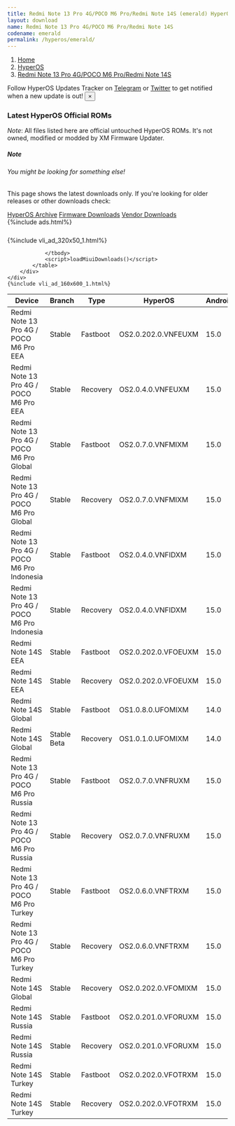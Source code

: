 ```yaml
---
title: Redmi Note 13 Pro 4G/POCO M6 Pro/Redmi Note 14S (emerald) HyperOS Downloads
layout: download
name: Redmi Note 13 Pro 4G/POCO M6 Pro/Redmi Note 14S
codename: emerald
permalink: /hyperos/emerald/
---
```

<nav aria-label="breadcrumb">
    <ol class="breadcrumb">
        <li class="breadcrumb-item"><a href="/">Home</a></li>
        <li class="breadcrumb-item"><a href="/hyperos/">HyperOS</a></li>
        <li class="breadcrumb-item active" aria-current="page"><a href="/hyperos/emerald/">Redmi Note 13 Pro 4G/POCO M6 Pro/Redmi Note 14S</a></li>
    </ol>
</nav>
<div class="alert alert-primary alert-dismissible fade show" role="alert">
    Follow HyperOS Updates Tracker on <a href="https://t.me/MIUIUpdatesTracker" class="alert-link">Telegram</a>
     or <a href="https://twitter.com/MiFwUpdater" class="alert-link">Twitter</a> to get notified when a new update is out!
    <button type="button" class="close" data-dismiss="alert" aria-label="Close">
        <span aria-hidden="true">&times;</span>
    </button>
</div>

### Latest HyperOS Official ROMs
*Note*: All files listed here are official untouched HyperOS ROMs. It's not owned, modified or modded by XM Firmware Updater.
<div class="card">
  <div class="card-body">
    <h5 class="card-title">Note</h5>
    <h6 class="card-subtitle mb-2 text-muted">You might be looking for something else!</h6>
    <p class="card-text">This page shows the latest downloads only.
     If you're looking for older releases or other downloads check:</p>
    <a href="/archive/hyperos/emerald/" class="card-link">HyperOS Archive</a>
    <a href="/firmware/emerald/" class="card-link">Firmware Downloads</a>
    <a href="/vendor/emerald/" class="card-link">Vendor Downloads</a>
  </div>
</div>
{%include ads.html%}
<div class="row justify-content-center">
    <div class="col-10">
        <div class="table-responsive-md" style="margin-top: 25px;">
            {%include vli_ad_320x50_1.html%}
            <table id="miui" class="display dt-responsive nowrap compact table table-striped table-hover table-sm">
                <thead class="thead-dark">
                    <tr>
                        <th data-ref="device">Device</th>
                        <th data-ref="branch">Branch</th>
                        <th data-ref="type">Type</th>
                        <th data-ref="miui">HyperOS</th>
                        <th data-ref="android">Android</th>
                        <th data-ref="size">Size</th>
                        <th data-ref="size">Date</th>
                        <th data-ref="link">Link</th>
                    </tr>
                </thead>
                <tbody>
                <tr><td>Redmi Note 13 Pro 4G / POCO M6 Pro EEA</td><td>Stable</td><td>Fastboot</td><td>OS2.0.202.0.VNFEUXM</td><td>15.0</td><td>7.4 GB</td><td>2025-06-19</td><td><a href="/hyperos/emerald/stable/OS2.0.202.0.VNFEUXM/">Download</a></td></tr>
<tr><td>Redmi Note 13 Pro 4G / POCO M6 Pro EEA</td><td>Stable</td><td>Recovery</td><td>OS2.0.4.0.VNFEUXM</td><td>15.0</td><td>4.8 GB</td><td>2025-06-16</td><td><a href="/hyperos/emerald/stable/OS2.0.4.0.VNFEUXM/">Download</a></td></tr>
<tr><td>Redmi Note 13 Pro 4G / POCO M6 Pro Global</td><td>Stable</td><td>Fastboot</td><td>OS2.0.7.0.VNFMIXM</td><td>15.0</td><td>7.9 GB</td><td>2025-05-20</td><td><a href="/hyperos/emerald/stable/OS2.0.7.0.VNFMIXM/">Download</a></td></tr>
<tr><td>Redmi Note 13 Pro 4G / POCO M6 Pro Global</td><td>Stable</td><td>Recovery</td><td>OS2.0.7.0.VNFMIXM</td><td>15.0</td><td>4.8 GB</td><td>2025-06-11</td><td><a href="/hyperos/emerald/stable/OS2.0.7.0.VNFMIXM/">Download</a></td></tr>
<tr><td>Redmi Note 13 Pro 4G / POCO M6 Pro Indonesia</td><td>Stable</td><td>Fastboot</td><td>OS2.0.4.0.VNFIDXM</td><td>15.0</td><td>7.1 GB</td><td>2025-05-20</td><td><a href="/hyperos/emerald/stable/OS2.0.4.0.VNFIDXM/">Download</a></td></tr>
<tr><td>Redmi Note 13 Pro 4G / POCO M6 Pro Indonesia</td><td>Stable</td><td>Recovery</td><td>OS2.0.4.0.VNFIDXM</td><td>15.0</td><td>4.8 GB</td><td>2025-06-09</td><td><a href="/hyperos/emerald/stable/OS2.0.4.0.VNFIDXM/">Download</a></td></tr>
<tr><td>Redmi Note 14S EEA</td><td>Stable</td><td>Fastboot</td><td>OS2.0.202.0.VFOEUXM</td><td>15.0</td><td>7.5 GB</td><td>2025-06-15</td><td><a href="/hyperos/emerald/stable/OS2.0.202.0.VFOEUXM/">Download</a></td></tr>
<tr><td>Redmi Note 14S EEA</td><td>Stable</td><td>Recovery</td><td>OS2.0.202.0.VFOEUXM</td><td>15.0</td><td>4.9 GB</td><td>2025-06-23</td><td><a href="/hyperos/emerald/stable/OS2.0.202.0.VFOEUXM/">Download</a></td></tr>
<tr><td>Redmi Note 14S Global</td><td>Stable</td><td>Fastboot</td><td>OS1.0.8.0.UFOMIXM</td><td>14.0</td><td>7.9 GB</td><td>2025-05-28</td><td><a href="/hyperos/emerald/stable/OS1.0.8.0.UFOMIXM/">Download</a></td></tr>
<tr><td>Redmi Note 14S Global</td><td>Stable Beta</td><td>Recovery</td><td>OS1.0.1.0.UFOMIXM</td><td>14.0</td><td>4.6 GB</td><td>2025-03-20</td><td><a href="/hyperos/emerald/stable beta/OS1.0.1.0.UFOMIXM/">Download</a></td></tr>
<tr><td>Redmi Note 13 Pro 4G / POCO M6 Pro Russia</td><td>Stable</td><td>Fastboot</td><td>OS2.0.7.0.VNFRUXM</td><td>15.0</td><td>7.9 GB</td><td>2025-05-20</td><td><a href="/hyperos/emerald/stable/OS2.0.7.0.VNFRUXM/">Download</a></td></tr>
<tr><td>Redmi Note 13 Pro 4G / POCO M6 Pro Russia</td><td>Stable</td><td>Recovery</td><td>OS2.0.7.0.VNFRUXM</td><td>15.0</td><td>4.7 GB</td><td>2025-06-11</td><td><a href="/hyperos/emerald/stable/OS2.0.7.0.VNFRUXM/">Download</a></td></tr>
<tr><td>Redmi Note 13 Pro 4G / POCO M6 Pro Turkey</td><td>Stable</td><td>Fastboot</td><td>OS2.0.6.0.VNFTRXM</td><td>15.0</td><td>6.9 GB</td><td>2025-05-20</td><td><a href="/hyperos/emerald/stable/OS2.0.6.0.VNFTRXM/">Download</a></td></tr>
<tr><td>Redmi Note 13 Pro 4G / POCO M6 Pro Turkey</td><td>Stable</td><td>Recovery</td><td>OS2.0.6.0.VNFTRXM</td><td>15.0</td><td>4.8 GB</td><td>2025-06-11</td><td><a href="/hyperos/emerald/stable/OS2.0.6.0.VNFTRXM/">Download</a></td></tr>
<tr><td>Redmi Note 14S Global</td><td>Stable</td><td>Recovery</td><td>OS2.0.202.0.VFOMIXM</td><td>15.0</td><td>4.9 GB</td><td>2025-07-05</td><td><a href="/hyperos/emerald/stable/OS2.0.202.0.VFOMIXM/">Download</a></td></tr>
<tr><td>Redmi Note 14S Russia</td><td>Stable</td><td>Fastboot</td><td>OS2.0.201.0.VFORUXM</td><td>15.0</td><td>8.0 GB</td><td>2025-06-10</td><td><a href="/hyperos/emerald/stable/OS2.0.201.0.VFORUXM/">Download</a></td></tr>
<tr><td>Redmi Note 14S Russia</td><td>Stable</td><td>Recovery</td><td>OS2.0.201.0.VFORUXM</td><td>15.0</td><td>4.8 GB</td><td>2025-06-28</td><td><a href="/hyperos/emerald/stable/OS2.0.201.0.VFORUXM/">Download</a></td></tr>
<tr><td>Redmi Note 14S Turkey</td><td>Stable</td><td>Fastboot</td><td>OS2.0.202.0.VFOTRXM</td><td>15.0</td><td>7.1 GB</td><td>2025-06-15</td><td><a href="/hyperos/emerald/stable/OS2.0.202.0.VFOTRXM/">Download</a></td></tr>
<tr><td>Redmi Note 14S Turkey</td><td>Stable</td><td>Recovery</td><td>OS2.0.202.0.VFOTRXM</td><td>15.0</td><td>4.8 GB</td><td>2025-07-02</td><td><a href="/hyperos/emerald/stable/OS2.0.202.0.VFOTRXM/">Download</a></td></tr>

                </tbody>
                <script>loadMiuiDownloads()</script>
            </table>
        </div>
    </div>
    {%include vli_ad_160x600_1.html%}
</div>
